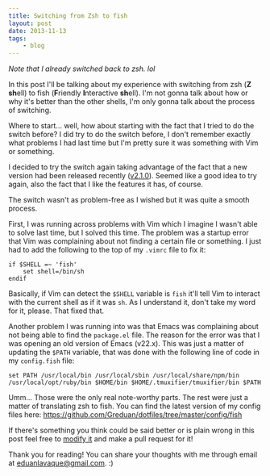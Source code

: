 ```yaml
---
title: Switching from Zsh to fish
layout: post
date: 2013-11-13
tags:
    - blog
---
```


*Note that I already switched back to zsh. lol*

In this post I'll be talking about my experience with switching from zsh (**Z**
**sh**ell) to fish (**F**riendly **I**nteractive **sh**ell). I'm not gonna talk
about how or why it's better than the other shells, I'm only gonna talk about
the process of switching.

Where to start... well, how about starting with the fact that I tried to do the
switch before? I did try to do the switch before, I don't remember exactly what
problems I had last time but I'm pretty sure it was something with Vim or
something.

I decided to try the switch again taking advantage of the fact that a new
version had been released recently
([v2.1.0](http://fishshell.com/release_notes.html)). Seemed like a good idea to
try again, also the fact that I like the features it has, of course.

The switch wasn't as problem-free as I wished but it was quite a smooth process.

First, I was running across problems with Vim which I imagine I wasn't able to
solve last time, but I solved this time. The problem was a startup error that
Vim was complaining about not finding a certain file or something. I just had to
add the following to the top of my `.vimrc` file to fix it:

```text
if $SHELL =~ 'fish'
	set shell=/bin/sh
endif
```

Basically, if Vim can detect the `$SHELL` variable is `fish` it'll tell Vim to
interact with the current shell as if it was `sh`. As I understand it, don't
take my word for it, please. That fixed that.

Another problem I was running into was that Emacs was complaining about not
being able to find the `package.el` file. The reason for the error was that
I was opening an old version of Emacs (v22.x). This was just a matter of
updating the `$PATH` variable, that was done with the following line of code in
my `config.fish` file:

```text
set PATH /usr/local/bin /usr/local/sbin /usr/local/share/npm/bin /usr/local/opt/ruby/bin $HOME/bin $HOME/.tmuxifier/tmuxifier/bin $PATH
```

Umm... Those were the only real note-worthy parts. The rest were just a matter
of translating zsh to fish. You can find the latest version of my config files
here: <https://github.com/Greduan/dotfiles/tree/master/config/fish>

If there's something you think could be said better or is plain wrong in this
post feel free to [modify
it](https://github.com/Greduan/eduantech.docpad/blob/master/src/render/posts/switching-from-zsh-to-fish.html.md)
and make a pull request for it!

Thank you for reading! You can share your thoughts with me through email at
<eduanlavaque@gmail.com>. :)
